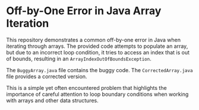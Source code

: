 # Off-by-One Error in Java Array Iteration

This repository demonstrates a common off-by-one error in Java when iterating through arrays.  The provided code attempts to populate an array, but due to an incorrect loop condition, it tries to access an index that is out of bounds, resulting in an `ArrayIndexOutOfBoundsException`.

The `BuggyArray.java` file contains the buggy code. The `CorrectedArray.java` file provides a corrected version.

This is a simple yet often encountered problem that highlights the importance of careful attention to loop boundary conditions when working with arrays and other data structures.